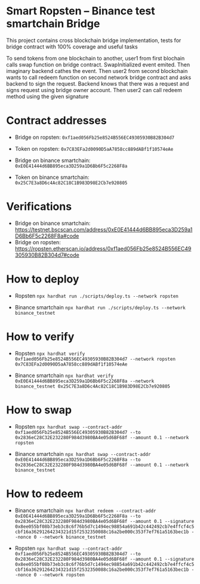 # Smart Ropsten – Binance test smartchain Bridge

This project contains cross blockchain bridge implementation, tests for bridge contract with 100% coverage and useful tasks

To send tokens from one blockchain to another, user1 from first blochain calls swap function on bridge contract. SwapInitialized event emited. Then imaginary backend cathes the event. 
Then user2 from second blockchain wants to call redeem function on second network bridge contract and asks backend to sign the request. Backend knows that there was a request and signs request using bridge owner account. Then user2 can call redeem method using the given signature

# Contract addresses
- Bridge on ropsten: `0xf1aed056Fb25e8524B556EC49305930B82B304d7`
- Token on ropsten: `0x7C83EFa2d0090D5aA7858cc889dABf1f10574eAe`

- Bridge on binance smartchain: `0xE0E41444d6BB895eca3D259a1D6Bb6F5c2268F8a`
- Token on binance smartchain: `0x25C7E3a8D6c4Ac82C18C1B983D98E2Cb7e920805`

# Verifications
- Bridge on binance smartchain: https://testnet.bscscan.com/address/0xE0E41444d6BB895eca3D259a1D6Bb6F5c2268F8a#code
- Bridge on ropsten: https://ropsten.etherscan.io/address/0xf1aed056Fb25e8524B556EC49305930B82B304d7#code
# How to deploy

- Ropsten
`npx hardhat run ./scripts/deploy.ts --network ropsten`

- Binance smartchain
`npx hardhat run ./scripts/deploy.ts --network binance_testnet`


# How to verify

- Ropsten
`npx hardhat verify 0xf1aed056Fb25e8524B556EC49305930B82B304d7 --network ropsten 0x7C83EFa2d0090D5aA7858cc889dABf1f10574eAe`

- Binance smartchain
`npx hardhat verify 0xE0E41444d6BB895eca3D259a1D6Bb6F5c2268F8a --network binance_testnet 0x25C7E3a8D6c4Ac82C18C1B983D98E2Cb7e920805`


# How to swap

- Ropsten
`npx hardhat swap --contract-addr 0xf1aed056Fb25e8524B556EC49305930B82B304d7 --to 0x2836eC28C32E232280F984d3980BA4e05d6BF68f --amount 0.1 --network ropsten`

- Binance smartchain
`npx hardhat swap --contract-addr 0xE0E41444d6BB895eca3D259a1D6Bb6F5c2268F8a --to 0x2836eC28C32E232280F984d3980BA4e05d6BF68f --amount 0.1 --network binance_testnet`

# How to redeem

- Binance smartchain
`npx hardhat redeem --contract-addr 0xE0E41444d6BB895eca3D259a1D6Bb6F5c2268F8a --to 0x2836eC28C32E232280F984d3980BA4e05d6BF68f --amount 0.1 --signature 0x8ee055bf08b73eb3c8c6f76b5d7c1494ec98854a691b42c442492cb7e4ffcf4c5cbf16a36291264234321d15f2532350088c16a2be000c353f7ef761a5163bec1b --nonce 0 --network binance_testnet`

- Ropsten
`npx hardhat swap --contract-addr 0xf1aed056Fb25e8524B556EC49305930B82B304d7 --to 0x2836eC28C32E232280F984d3980BA4e05d6BF68f --amount 0.1 --signature 0x8ee055bf08b73eb3c8c6f76b5d7c1494ec98854a691b42c442492cb7e4ffcf4c5cbf16a36291264234321d15f2532350088c16a2be000c353f7ef761a5163bec1b --nonce 0 --network ropsten`

